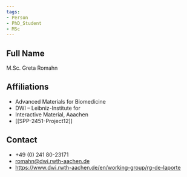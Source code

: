 ```yaml
---
tags: 
- Person
- PhD_Student
- MSc
---
```

## Full Name
M.Sc. Greta Romahn

## Affiliations
- Advanced Materials for Biomedicine
- DWI – Leibniz-Institute for
- Interactive Material, Aaachen
- [[SPP-2451-Project12]]
## Contact
- +49 (0) 241 80-23171
- romahn@dwi.rwth-aachen.de
- https://www.dwi.rwth-aachen.de/en/working-group/rg-de-laporte

